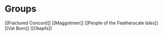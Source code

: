 # Groups
[[Fractured Concord]]
[[Maggotmen]]
[[People of the Featherscale Isles]]
[[Vat Born]]
[[Okepfs]]
